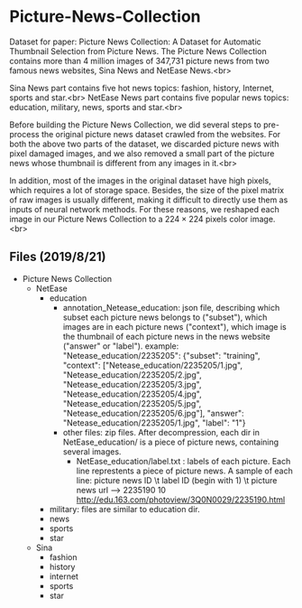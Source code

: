 # Picture-News-Collection
Dataset for paper: Picture News Collection: A Dataset for Automatic Thumbnail Selection from Picture News.
The Picture News Collection contains more than 4 million images of 347,731 picture news from two famous news websites, Sina News and NetEase News.\<br>

Sina News part contains five hot news topics: fashion, history, Internet, sports and star.\<br>
NetEase News part contains five popular news topics: education, military, news, sports and star.\<br>

Before building the Picture News Collection, we did several steps to pre-process the original picture news dataset crawled from the websites. For both the above two parts of the dataset, we discarded picture news with pixel damaged images, and we also removed a small part of the picture news whose thumbnail is different from any images in it.\<br>

In addition, most of the images in the original dataset have high pixels, which requires a lot of storage space. Besides, the size of the pixel matrix of raw images is usually different, making it difficult to directly use them as inputs of neural network methods. For these reasons, we reshaped each image in our Picture News Collection to a $224 \times 224$ pixels color image.\<br>

## Files (2019/8/21)

* Picture News Collection
	* NetEase
		* education
			* annotation_Netease_education: json file, describing which subset each picture news belongs to ("subset"), which images are in each picture news ("context"), which image is the thumbnail of each picture news in the news website ("answer" or "label").
				example:
    				"Netease_education/2235205": {"subset": "training", "context": ["Netease_education/2235205/1.jpg", "Netease_education/2235205/2.jpg", "Netease_education/2235205/3.jpg", "Netease_education/2235205/4.jpg", "Netease_education/2235205/5.jpg", "Netease_education/2235205/6.jpg"], "answer": "Netease_education/2235205/1.jpg", "label": "1"}
    		* other files: zip files. After decompression, each dir in NetEase_education/ is a piece of picture news, containing several images. 
    			* NetEase_education/label.txt : labels of each picture. Each line represtents a piece of picture news. 
    				A sample of each line: picture news ID \t label ID (begin with 1) \t picture news url --> 2235190 10  http://edu.163.com/photoview/3Q0N0029/2235190.html
		* military: files are similar to education dir.
		* news
		* sports
		* star
	* Sina
		* fashion
		* history
		* internet
		* sports
		* star
